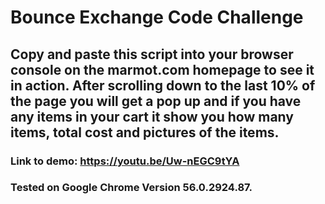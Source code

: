 # Bounce Exchange Code Challenge

## Copy and paste this script into your browser console on the marmot.com homepage to see it in action. After scrolling down to the last 10% of the page you will get a pop up and if you have any items in your cart it show you how many items, total cost and pictures of the items. 
### Link to demo: https://youtu.be/Uw-nEGC9tYA
### Tested on Google Chrome Version 56.0.2924.87.
